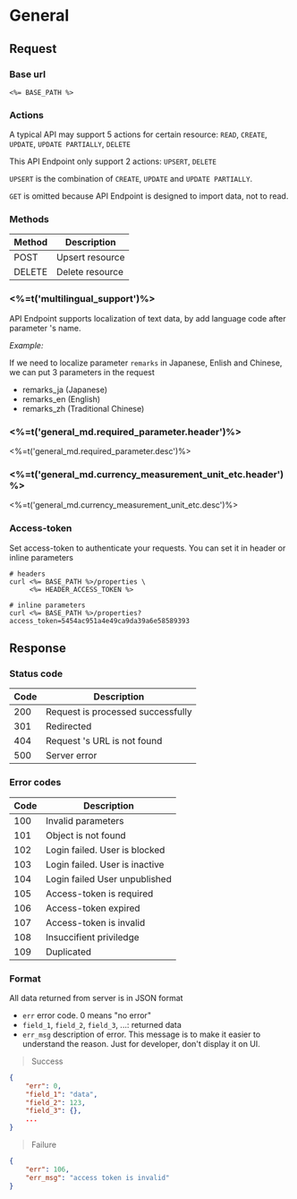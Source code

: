 # General

## Request

### Base url

`<%= BASE_PATH %>`

### Actions

A typical API may support 5 actions for certain resource: `READ`, `CREATE`, `UPDATE`, `UPDATE PARTIALLY`, `DELETE`

This API Endpoint only support 2 actions: `UPSERT`, `DELETE`

`UPSERT` is the combination of `CREATE`, `UPDATE` and `UPDATE PARTIALLY`.

`GET` is omitted because API Endpoint is designed to import data, not to read.

### Methods

| Method | Description     |
|------- |-----------------|
| POST   | Upsert resource |
| DELETE | Delete resource |

### <%=t('multilingual_support')%>

API Endpoint supports localization of text data, by add language code after parameter 's name.

_Example:_

If we need to localize parameter `remarks` in Japanese, Enlish and Chinese, we can put 3 parameters in the request

- remarks_ja (Japanese)
- remarks_en (English)
- remarks_zh (Traditional Chinese)

### <%=t('general_md.required_parameter.header')%>

<%=t('general_md.required_parameter.desc')%>

### <%=t('general_md.currency_measurement_unit_etc.header')%>

<%=t('general_md.currency_measurement_unit_etc.desc')%>

### Access-token

Set access-token to authenticate your requests. You can set it in header or inline parameters

```shell
# headers
curl <%= BASE_PATH %>/properties \
     <%= HEADER_ACCESS_TOKEN %>

# inline parameters
curl <%= BASE_PATH %>/properties?access_token=5454ac951a4e49ca9da39a6e58589393
```

## Response

### Status code

| Code   | Description                          |
|--------|--------------------------------------|
| 200    | Request is processed successfully    |
| 301    | Redirected                           |
| 404    | Request 's URL is not found          |
| 500    | Server error                         |

### Error codes

| Code  | Description                       |
|-------|-----------------------------------|
| 100   | Invalid parameters                |
| 101   | Object is not found               |
| 102   | Login failed. User is blocked     |
| 103   | Login failed. User is inactive    |
| 104   | Login failed User unpublished     |
| 105   | Access-token is required          |
| 106   | Access-token expired              |
| 107   | Access-token is invalid           |
| 108   | Insuccifient priviledge           |
| 109   | Duplicated                        |

### Format

All data returned from server is in JSON format

- `err` error code. 0 means "no error"
- `field_1`, `field_2`, `field_3`, ...: returned data
- `err_msg` description of error. This message is to make it easier to understand the reason. Just for developer, don't display it on UI.


> Success

```json
{
    "err": 0,
    "field_1": "data",
    "field_2": 123,
    "field_3": {},
    ...
}
```

> Failure

```json
{
    "err": 106,
    "err_msg": "access token is invalid"
}
```
